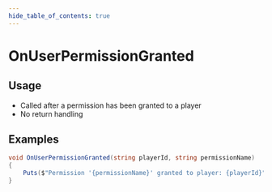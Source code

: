 ```yaml
---
hide_table_of_contents: true
---
```


# OnUserPermissionGranted

## Usage

* Called after a permission has been granted to a player
* No return handling

## Examples

```csharp
void OnUserPermissionGranted(string playerId, string permissionName)
{
    Puts($"Permission '{permissionName}' granted to player: {playerId}");
}
```
